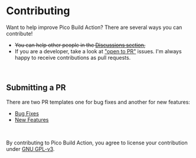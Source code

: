 # Contributing
Want to help improve Pico Build Action? There are several ways you can contribute!
   - ~~You can help other people in the <a href='https://github.com/samyarsadat/Pico-Build-Action/discussions'>Discussions section</a>,~~
   - If you are a developer, take a look at <a href='https://github.com/samyarsadat/Pico-Build-Action/labels/open%20to%20PR'>"open to PR"</a> issues. I'm always happy to receive contributions as pull requests.

<br>

## Submitting a PR
There are two PR templates one for bug fixes and another for new features:
   - <a href='https://github.com/samyarsadat/Pico-Build-Action/blob/main/.github/PULL_REQUEST_TEMPLATE/bug-fix.md'>Bug Fixes</a>
   - <a href='https://github.com/samyarsadat/Pico-Build-Action/blob/main/.github/PULL_REQUEST_TEMPLATE/new-feature.md'>New Features</a>

<br>

By contributing to Pico Build Action, you agree to license your contribution under <a href='https://github.com/samyarsadat/Pico-Build-Action/blob/main/LICENSE'>GNU GPL-v3</a>.